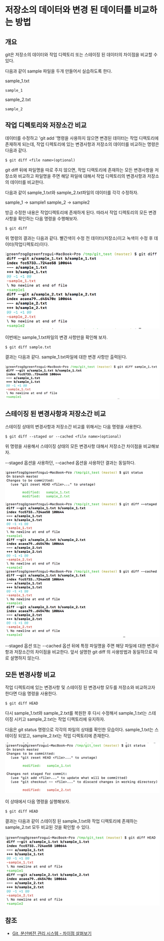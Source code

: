 # 저장소의 데이터와 변경 된 데이터를 비교하는 방법

## 개요

git은 저장소의 데이터와 작업 디렉토리 또는 스테이징 된 데이터의 차이점을 비교할 수 있다. 

다음과 같이 sample 파일을 두개 만들어서 실습하도록 한다. 

sample_1.txt
```
sample_1
```

sample_2.txt
```
sample_2
```

## 작업 디렉토리와 저장소간 비교

데이터를 수정하고 'git add <file name>'명령을 사용하지 않으면 변경된 데이터는 작업 디렉토리에 존재하게 되는데, 작업 디렉토리에 있는 변경사항과 저장소의 데이터를 비교하는 명령은 다음과 같다. 

```
$ git diff <file name>(optional)
```

git diff 뒤에 파일명을 따로 주지 않으면, 작업 디렉토리에 존재하는 모든 변경사항을 저장소와 비교하고 파일명을 주면 해당 파일에 대해서 작업 디렉토리의 변경사항과 저장소의 데이터를 비교한다. 

다음과 같이 sample_1.txt와 sample_2.txt파일의 데이터를 각각 수정하자.

sample_1 -> sample1
sample_2 -> sample2

방금 수정한 내용은 작업디렉토리에 존재하게 된다. 따라서 작업 디렉토리의 모든 변경 사항을 확인하는 다음 명령을 수행해보자.

```
$ git diff
```

위 명령의 결과는 다음과 같다. 빨간색이 수정 전 데이터(저장소)이고 녹색이 수정 후 데이터(작업디렉토리)이다. 

![git diff](./git_diff.png)

이번에는 sample_1.txt파일의 변경 사항만을 확인해 보자.

```
$ git diff sample.txt
```

결과는 다음과 같다. sample_1.txt파일에 대한 변경 사항만 출력된다. 

![git diff filename](./git_diff_sample_1.png)

## 스테이징 된 변경사항과 저장소간 비교

스테이징 상태의 변경사항과 저장소간 비교를 위해서는 다음 명령을 사용한다. 

```
$ git diff --staged or --cached <file name>(optional)
```

위 명령을 사용해서 스테이징 상태의 모든 변경사항 대해서 저장소간 차이점을 비교해보자.

--staged 옵션을 사용하던, --cached 옵션을 사용하던 결과는 동일하다. 

![git_diff_staged](./git_diff_staged.png)

--staged 옵션 또는 --cached 옵션 뒤에 특정 파일명을 주면 해당 파일에 대한 변경사항과 저장소간의 차이점을 비교한다. 
앞서 설명한 git diff <file name>의 사용방법과 동일하므로 따로 설명하지 않는다.

## 모든 변경사항 비교 

작업 디렉토리에 있는 변경사항 및 스테이징 된 변경사항 모두를 저장소와 비교하고자 한다면 다음 명령을 사용한다. 

```
$ git diff HEAD
```

다시 sample_1.txt와 sample_2.txt를 복원한 후 다시 수정해서 sample_1.txt는 스테이징 시키고 sample_2.txt는 작업 디렉토리에 유지하자.

다음은 git status 명령으로 각각의 파일의 상태를 확인한 모습이다. sample_1.txt는 스테이징 되었고, sample_2.txt는 작업 디렉토리에 존재한다. 

![git_status](./git_status.png)

이 상태에서 다음 명령을 실행해보자.

```
$ git diff HEAD
```

결과는 다음과 같이 스테이징 된 sample_1.txt와 작업 디렉토리에 존재하는 sample_2.txt 모두 비교된 것을 확인할 수 있다. 

![git diff head](./git_diff_head.png)

## 참조

* [Git, 분산버전 관리 시스템 - 차이점 살펴보기](https://mylko72.gitbooks.io/git/content/commit/diff.html)
